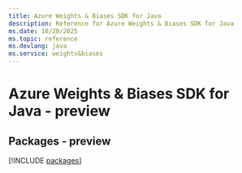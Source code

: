 ```yaml
---
title: Azure Weights & Biases SDK for Java
description: Reference for Azure Weights & Biases SDK for Java
ms.date: 10/20/2025
ms.topic: reference
ms.devlang: java
ms.service: weights&biases
---
```

# Azure Weights & Biases SDK for Java - preview
## Packages - preview
[!INCLUDE [packages](weights-&-biases-index.md)]